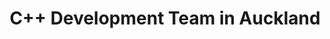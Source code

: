 ---
title: C++ Development Team in Auckland
permalink: /landings/locations/auckland/developer/c--
technology: C++
location: Auckland
---
